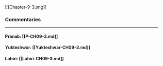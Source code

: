 ![[Chapter-9-3.png]]

### Commentaries

---

#### Pranab: [[P-CH09-3.md]]

#### Yukteshwar: [[Yukteshwar-CH09-3.md]]

#### Lahiri: [[Lahiri-CH09-3.md]]

